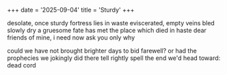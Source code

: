 +++
date = '2025-09-04'
title = 'Sturdy'
+++

desolate, once sturdy fortress lies in waste
eviscerated, empty veins bled slowly dry
a gruesome fate has met the place which died in haste
dear friends of mine, i need now ask you only why

could we have not brought brighter days to bid farewell?
or had the prophecies we jokingly did there tell
rightly spell the end we'd head toward:
dead cord
